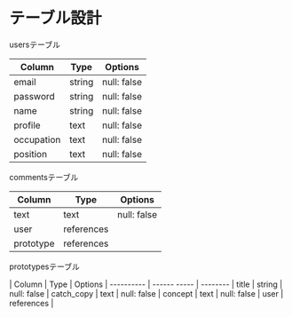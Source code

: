 # テーブル設計

usersテーブル

| Column     | Type   | Options
| ---------- | ------ | --------
| email      | string | null: false
| password   | string | null: false
| name       | string | null: false
| profile    | text   | null: false
| occupation | text   | null: false
| position   | text   | null: false

commentsテーブル

| Column     | Type       | Options
| ---------- | ---------- | --------
| text       | text       | null: false
| user       | references | 
| prototype  | references | 

prototypesテーブル

| Column     | Type         | Options
| ---------- | ------ ----- | --------
| title      | string       | null: false
| catch_copy | text         | null: false
| concept    | text         | null: false
| user       | references   | 


